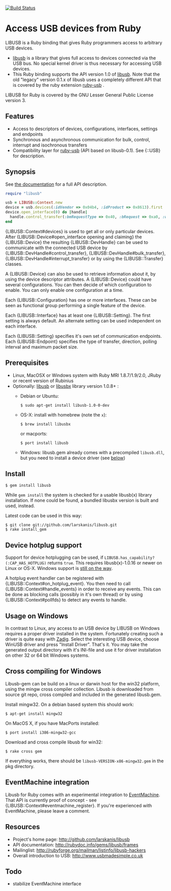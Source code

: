 <!-- -*- coding: utf-8 -*- -->

[![Build Status](https://travis-ci.org/larskanis/libusb.png?branch=debug_travis)](https://travis-ci.org/larskanis/libusb)

Access USB devices from Ruby
============================

LIBUSB is a Ruby binding that gives Ruby programmers access to arbitrary USB devices.

* [libusb](http://libusbx.org) is a library that gives full access to devices connected via the USB bus. No special kernel driver is thus necessary for accessing USB devices.
* This Ruby binding supports the API version 1.0 of [libusb](http://libusbx.org). Note that the old "legacy" version 0.1.x of libusb uses a completely different API that is covered by the ruby extension [ruby-usb](http://www.a-k-r.org/ruby-usb/) .


LIBUSB for Ruby is covered by the GNU Lesser General Public License version 3.

Features
--------

* Access to descriptors of devices, configurations, interfaces, settings and endpoints
* Synchronous and asynchronous communication for bulk, control, interrupt and isochronous transfers
* Compatibility layer for [ruby-usb](http://www.a-k-r.org/ruby-usb/) (API based on libusb-0.1). See {::USB} for description.

Synopsis
--------
See [the documentation](http://rubydoc.info/gems/libusb/frames) for a full API description.

```ruby
require "libusb"

usb = LIBUSB::Context.new
device = usb.devices(:idVendor => 0x04b4, :idProduct => 0x8613).first
device.open_interface(0) do |handle|
  handle.control_transfer(:bmRequestType => 0x40, :bRequest => 0xa0, :wValue => 0xe600, :wIndex => 0x0000, :dataOut => 1.chr)
end
```
{LIBUSB::Context#devices} is used to get all or only particular devices.
After {LIBUSB::Device#open_interface opening and claiming} the {LIBUSB::Device} the resulting {LIBUSB::DevHandle} can be
used to communicate with the connected USB device
by {LIBUSB::DevHandle#control_transfer}, {LIBUSB::DevHandle#bulk_transfer},
{LIBUSB::DevHandle#interrupt_transfer} or by using the {LIBUSB::Transfer} classes.

A {LIBUSB::Device} can also be used to retrieve information about it,
by using the device descriptor attributes.
A {LIBUSB::Device} could have several configurations. You can then decide of which
configuration to enable. You can only enable one configuration at a time.

Each {LIBUSB::Configuration} has one or more interfaces. These can be seen as functional group
performing a single feature of the device.

Each {LIBUSB::Interface} has at least one {LIBUSB::Setting}. The first setting is always default.
An alternate setting can be used independent on each interface.

Each {LIBUSB::Setting} specifies it's own set of communication endpoints.
Each {LIBUSB::Endpoint} specifies the type of transfer, direction, polling interval and
maximum packet size.


Prerequisites
-------------

* Linux, MacOSX or Windows system with Ruby MRI 1.8.7/1.9/2.0, JRuby or recent version of Rubinius
* Optionally: [libusb](http://libusb.org) or [libusbx](http://libusbx.org) library version 1.0.8+ :
  * Debian or Ubuntu:

      ```
      $ sudo apt-get install libusb-1.0-0-dev
      ```
  * OS-X: install with homebrew (note the `x`):

      ```
      $ brew install libusbx
      ```
    or macports:

      ```
      $ port install libusb
      ```
  * Windows: libusb.gem already comes with a precompiled `libusb.dll`, but you need to install a device driver (see [below](#usage-on-windows))

Install
-------

    $ gem install libusb

While ```gem install``` the system is checked for a usable libusb(x) library installation.
If none could be found, a bundled libusbx version is built and used, instead.

Latest code can be used in this way:

    $ git clone git://github.com/larskanis/libusb.git
    $ rake install_gem

Device hotplug support
----------------------

Support for device hotplugging can be used, if ```LIBUSB.has_capability?(:CAP_HAS_HOTPLUG)``` returns ```true```.
This requires libusb(x)-1.0.16 or newer on Linux or OS-X. Windows support is [still on the way](https://github.com/libusbx/libusbx/issues/9).

A hotplug event handler can be registered with {LIBUSB::Context#on_hotplug_event}.
You then need to call {LIBUSB::Context#handle_events} in order to receive any events.
This can be done as blocking calls (possibly in it's own thread) or by using {LIBUSB::Context#pollfds} to
detect any events to handle.


Usage on Windows
----------------

In contrast to Linux, any access to an USB device by LIBUSB on Windows requires a proper driver
installed in the system. Fortunately creating such a driver is quite easy with
[Zadig](http://sourceforge.net/projects/libwdi/files/zadig/). Select the interesting USB device,
choose WinUSB driver and press "Install Driver". That's it. You may take the generated output directory
with it's INI-file and use it for driver installation on other 32 or 64 bit Windows
systems.


Cross compiling for Windows
---------------------------

Libusb-gem can be build on a linux or darwin host for the win32 platform,
using the mingw cross compiler collection. Libusb is downloaded from source
git repo, cross compiled and included in the generated libusb.gem.

Install mingw32. On a debian based system this should work:

    $ apt-get install mingw32

On MacOS X, if you have MacPorts installed:

    $ port install i386-mingw32-gcc

Download and cross compile libusb for win32:

    $ rake cross gem

If everything works, there should be `libusb-VERSION-x86-mingw32.gem` in the pkg
directory.

EventMachine integration
------------------------

Libusb for Ruby comes with an experimental integration to [EventMachine](http://rubyeventmachine.com/).
That API is currently proof of concept - see {LIBUSB::Context#eventmachine_register}.
If you're experienced with EventMachine, please leave a comment.


Resources
---------

* Project's home page: http://github.com/larskanis/libusb
* API documentation: http://rubydoc.info/gems/libusb/frames
* Mailinglist: http://rubyforge.org/mailman/listinfo/libusb-hackers
* Overall introduction to USB: http://www.usbmadesimple.co.uk

Todo
----

* stabilize EventMachine interface
